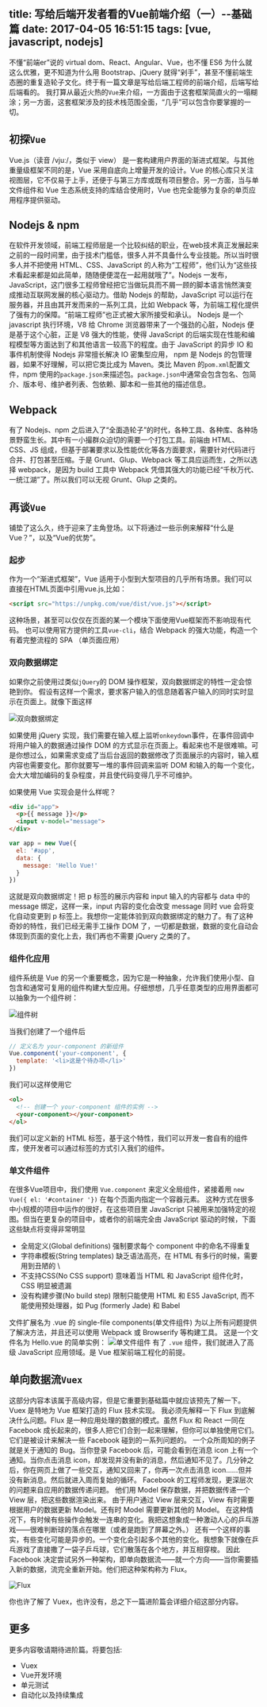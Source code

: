 title: 写给后端开发者看的Vue前端介绍（一）--基础篇
date: 2017-04-05 16:51:15
tags: [vue, javascript, nodejs]
---
不懂“前端er”说的 virtual dom、React、Angular、Vue，也不懂 ES6 为什么就这么优雅，更不知道为什么用 Bootstrap、jQuery 就得“剁手”，甚至不懂前端生态圈的重复造轮子文化。终于有一篇文章是写给后端工程师的前端介绍，后端写给后端看的。
我打算从最近火热的`Vue`来介绍，一方面由于这套框架简直火的一塌糊涂；另一方面，这套框架涉及的技术栈范围全面，“几乎”可以包含你要掌握的一切。
## 初探`Vue`
Vue.js（读音 /vjuː/，类似于 view） 是一套构建用户界面的渐进式框架。与其他重量级框架不同的是，Vue 采用自底向上增量开发的设计。Vue 的核心库只关注视图层，它不仅易于上手，还便于与第三方库或既有项目整合。另一方面，当与单文件组件和 Vue 生态系统支持的库结合使用时，Vue 也完全能够为复杂的单页应用程序提供驱动。

## Nodejs & npm
在软件开发领域，前端工程师层是一个比较纠结的职业，在web技术真正发展起来之前的一段时间里，由于技术门槛低，很多人并不具备什么专业技能。所以当时很多人并不把使用 HTML、CSS、JavaScript 的人称为“工程师”，他们认为“这些技术看起来都是如此简单，随随便便混在一起用就哦了”。Nodejs 一发布，JavaScript，这门很多工程师曾经把它当做玩具而不屑一顾的脚本语言悄然演变成推动互联网发展的核心驱动力。借助 Nodejs 的帮助，JavaScript 可以运行在服务器，并且由其开发而来的一系列工具，比如 Webpack 等，为前端工程化提供了强有力的保障。“前端工程师”也正式被大家所接受和承认。
Nodejs 是一个 javascript 执行环境，V8 给 Chrome 浏览器带来了一个强劲的心脏，Nodejs 便是基于这个心脏，正是 V8 强大的性能，使得 JavaScript 的后端实现在性能和编程模型等方面达到了和其他语言一较高下的程度。由于 JavaScript 的异步 IO 和事件机制使得 Nodejs 非常擅长解决 IO 密集型应用，
npm 是 Nodejs 的包管理器，如果不好理解，可以把它类比成为 Maven。类比 Maven 的`pom.xml`配置文件，npm 使用的`package.json`来描述包。`package.json`中通常会包含包名、包简介、版本号、维护者列表、包依赖、脚本和一些其他的描述信息。

## Webpack
有了 Nodejs、npm 之后进入了“全面造轮子”的时代，各种工具、各种库、各种场景野蛮生长。其中有一小撮群众迫切的需要一个打包工具。前端由 HTML、CSS、JS 组成，但基于部署要求以及性能优化等各方面要求，需要针对代码进行合并、打包甚至压缩。于是 Grunt、Glup、Webpack 等工具应运而生，之所以选择 webpack，是因为 build 工具中 Webpack 凭借其强大的功能已经“千秋万代、一统江湖”了。所以我们可以无视 Grunt、Glup 之类的。

## 再谈`Vue`
铺垫了这么久，终于迎来了主角登场。以下将通过一些示例来解释“什么是Vue？”，以及“Vue的优势”。
### 起步
作为一个“渐进式框架”，Vue 适用于小型到大型项目的几乎所有场景。我们可以直接在HTML页面中引用vue.js,比如：
```HTML
<script src="https://unpkg.com/vue/dist/vue.js"></script>
```
这种场景，甚至可以仅仅在页面的某一个模块下面使用Vue框架而不影响现有代码。
也可以使用官方提供的工具`vue-cli`，结合 Webpack 的强大功能，构造一个有着完整流程的 SPA （单页面应用）
### 双向数据绑定
如果你之前使用过类似`jQuery`的 DOM 操作框架，双向数据绑定的特性一定会惊艳到你。
假设有这样一个需求，要求客户输入的信息随着客户输入的同时实时显示在页面上。就像下面这样

![双向数据绑定](/resources/vue-tutorial-for-backend-developer/vue_databinding.gif)

如果使用 jQuery 实现，我们需要在输入框上监听`onkeydown`事件，在事件回调中将用户输入的数据通过操作 DOM 的方式显示在页面上。看起来也不是很难嘛。可是你想过么，如果需求变成了当后台返回的数据修改了页面展示的内容时，输入框内容也需要变化。那你就要写一堆的事件回调来监听 DOM 和输入的每一个变化，会大大增加编码的复杂程度，并且使代码变得几乎不可维护。

如果使用 Vue 实现会是什么样呢？
```HTML
<div id="app">
  <p>{{ message }}</p>
  <input v-model="message">
</div>
```

```JavaScript
var app = new Vue({
  el: '#app',
  data: {
    message: 'Hello Vue!'
  }
})
```
这就是双向数据绑定！把 p 标签的展示内容和 input 输入的内容都与 data 中的 message 绑定，这样一来，input 内容的变化会改变 message 同时 vue 会将变化自动变更到 p 标签上。我想你一定能体验到双向数据绑定的魅力了。有了这种奇妙的特性，我们已经无需手工操作 DOM 了，一切都是数据，数据的变化自动会体现到页面的变化上去，我们再也不需要 jQuery 之类的了。
### 组件化应用
组件系统是 Vue 的另一个重要概念，因为它是一种抽象，允许我们使用小型、自包含和通常可复用的组件构建大型应用。仔细想想，几乎任意类型的应用界面都可以抽象为一个组件树：

![组件树](/resources/vue-tutorial-for-backend-developer/component_tree.png)

当我们创建了一个组件后
```JavaScript
// 定义名为 your-component 的新组件
Vue.component('your-component', {
  template: '<li>这是个待办项</li>'
})
```
我们可以这样使用它
```HTML
<ol>
  <!-- 创建一个 your-component 组件的实例 -->
  <your-component></your-component>
</ol>
```
我们可以定义新的 HTML 标签，基于这个特性，我们可以开发一套自有的组件库，使开发者可以通过标签的方式引入我们的组件。

### 单文件组件
在很多Vue项目中，我们使用 `Vue.component` 来定义全局组件，紧接着用 `new Vue({ el: '#container '})` 在每个页面内指定一个容器元素。
这种方式在很多中小规模的项目中运作的很好，在这些项目里 JavaScript 只被用来加强特定的视图。但当在更复杂的项目中，或者你的前端完全由 JavaScript 驱动的时候，下面这些缺点将变得非常明显
* 全局定义(Global definitions) 强制要求每个 component 中的命名不得重复
* 字符串模板(String templates) 缺乏语法高亮，在 HTML 有多行的时候，需要用到丑陋的 \
* 不支持CSS(No CSS support) 意味着当 HTML 和 JavaScript 组件化时，CSS 明显被遗漏
* 没有构建步骤(No build step) 限制只能使用 HTML 和 ES5 JavaScript, 而不能使用预处理器，如 Pug (formerly Jade) 和 Babel

文件扩展名为 .vue 的 single-file components(单文件组件) 为以上所有问题提供了解决方法，并且还可以使用 Webpack 或 Browserify 等构建工具。
这是一个文件名为 Hello.vue 的简单实例：
![单文件组件](/resources/vue-tutorial-for-backend-developer/vue-component.png)
有了 `.vue` 组件，我们就进入了高级 JavaScript 应用领域。是 Vue 框架前端工程化的前提。

## 单向数据流`Vuex`
这部分内容本该属于高级内容，但是它重要到基础篇中就应该预先了解一下。
Vuex 是特地为 Vue 框架打造的 Flux 技术实现。
我必须先解释一下 Flux 到底解决什么问题。Flux 是一种应用处理的数据的模式。虽然 Flux 和 React 一同在 Facebook 成长起来的，很多人把它们合到一起来理解，但你可以单独使用它们。它们是被设计来解决一些 Facebook 碰到的一系列问题的。
一个众所周知的例子就是关于通知的 Bug。当你登录 Facebook 后，可能会看到在消息 icon 上有一个通知。当你点击消息 icon，却发现并没有新的消息，然后通知不见了。几分钟之后，你在网页上做了一些交互，通知又回来了，你再一次点击消息 icon……但并没有新消息。然后就进入周而复始的循环。
Facebook 的工程师发现，更深层次的问题来自应用的数据传递问题。
他们用 Model 保存数据，并把数据传递一个 View 层，把这些数据渲染出来。
由于用户通过 View 层来交互，View 有时需要根据用户的数据更新 Model。还有时 Model 需要更新其他的 Model。
在这种情况下，有时候有些操作会触发一连串的变化。我把这想象成一种激动人心的乒乓游戏——很难判断球的落点在哪里（或者是跑到了屏幕之外。）
还有一个这样的事实，有些变化可能是异步的。一个变化会引起多个其他的变化。我想象下就像在乒乓游戏了直接撒了一袋子乒乓球，它们散落在各个地方，并互相穿梭。
因此 Facebook 决定尝试另外一种架构，即单向数据流——就一个方向——当你需要插入新的数据，流完全重新开始。他们把这种架构称为 Flux。

![Flux](/resources/vue-tutorial-for-backend-developer/flux.jpg)

你也许了解了 Vuex，也许没有，总之下一篇进阶篇会详细介绍这部分内容。

## 更多
更多内容敬请期待进阶篇。将要包括:
* Vuex
* Vue开发环境
* 单元测试
* 自动化以及持续集成
